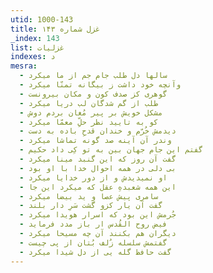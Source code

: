 ```yaml
---
utid: 1000-143
title: غزل شماره ۱۴۳
_index: 143
list: غزلیات
indexes: د
mesra:
  - سالها دل طلب جام جم از ما میکرد
  - وآنچه خود داشت ز بیگانه تمنّا میکرد
  - گوهری کز صدف کون و مکان بیرونست
  - طلب از گم شدگان لب دریا میکرد
  - مشکل خویش بر پیر مُغان بردم دوش
  - کو به تایید نظر حلِّ معمّا میکرد
  - دیدمش خُرّم و خندان قدحِ باده به دست
  - وندر آن آینه صد گونه تماشا میکرد
  - گفتم این جام جهان بین به تو کِی داد حکیم
  - گفت آن روز که این گنبد مینا میکرد
  - بی دلی در همه احوال خدا با او بود
  - او نمیدیدش و از دور خدایا میکرد
  - این همه شعبدهِ عقل که میکرد این جا
  - سامری پیش عصا و ید بیضا میکرد
  - گفت آن یار کزو گشت سَرِ دار بلند
  - جُرمش این بود که اسرار هویدا میکرد
  - فیض روح القُدس ار باز مدد فرماید
  - دیگران هم بکنند آن چه مسیحا میکرد
  - گفتمش سلسله زُلف بُتان از پی چیست
  - گفت حافظ گله یی از دل شیدا میکرد
---
```

